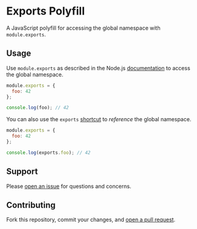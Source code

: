 Exports Polyfill
=======================

A JavaScript polyfill for accessing the global namespace with `module.exports`.

## Usage

Use `module.exports` as described in the Node.js [documentation](http://nodejs.org/api/modules.html#modules_module_exports) to access the global namespace.

```js
module.exports = {
  foo: 42
};

console.log(foo); // 42
```

You can also use the `exports` [shortcut](http://nodejs.org/api/modules.html#modules_exports_alias) to *reference* the global namespace.

```js
module.exports = {
  foo: 42
};

console.log(exports.foo); // 42
```

## Support

Please [open an issue](https://github.com/christianbundy/exports-polyfill/issues/new) for questions and concerns.

## Contributing

Fork this repository, commit your changes, and [open a pull request](https://github.com/christianbundy/exports-polyfill/compare/).
